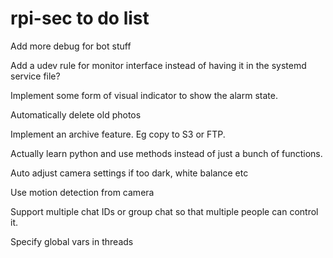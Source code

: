 # rpi-sec to do list

Add more debug for bot stuff

Add a udev rule for monitor interface instead of having it in the systemd service file?

Implement some form of visual indicator to show the alarm state.

Automatically delete old photos

Implement an archive feature. Eg copy to S3 or FTP.

Actually learn python and use methods instead of just a bunch of functions.

Auto adjust camera settings if too dark, white balance etc

Use motion detection from camera

Support multiple chat IDs or group chat so that multiple people can control it.

Specify global vars in threads
